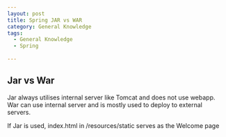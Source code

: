 ```yaml
---
layout: post
title: Spring JAR vs WAR
category: General Knowledge
tags:
  - General Knowledge
  - Spring
  
---
```


## Jar vs War
Jar always utilises internal server like Tomcat and does not use webapp. War can use internal server and is mostly used to deploy to external servers.

If Jar is used, index.html in /resources/static serves as the Welcome page








